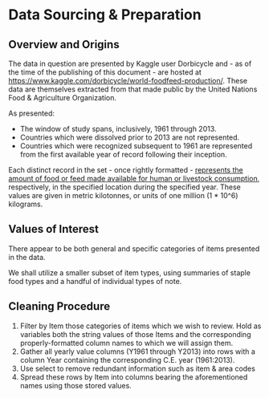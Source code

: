 # Data Sourcing & Preparation

## Overview and Origins

The data in question are presented by Kaggle user Dorbicycle and - as of the time of the publishing of this document - are hosted at https://www.kaggle.com/dorbicycle/world-foodfeed-production/. These data are themselves extracted from that made public by the United Nations Food & Agriculture Organization.

As presented:

* The window of study spans, inclusively, 1961 through 2013.
* Countries which were dissolved prior to 2013 are not represented.
* Countries which were recognized subsequent to 1961 are represented from the first available year of record following their inception.

Each distinct record in the set - once rightly formatted - [represents the amount of food or feed made available for human or livestock consumption](https://www.kaggle.com/dorbicycle/world-foodfeed-production/discussion/43794), respectively, in the specified location during the specified year. These values are given in metric kilotonnes, or units of one million (1 * 10^6) kilograms.

## Values of Interest

There appear to be both general and specific categories of items presented in the data.

We shall utilize a smaller subset of item types, using summaries of staple food types and a handful of individual types of note.

## Cleaning Procedure

1. Filter by Item those categories of items which we wish to review. Hold as variables both the string values of those Items and the corresponding properly-formatted column names to which we will assign them.
2. Gather all yearly value columns (Y1961 through Y2013) into rows with a column Year containing the corresponding C.E. year (1961:2013).
3. Use select to remove redundant information such as item & area codes
4. Spread these rows by Item into columns bearing the aforementioned names using those stored values.